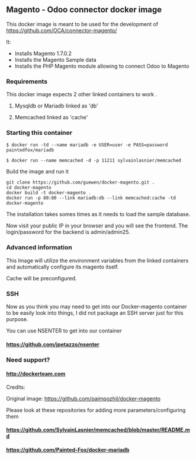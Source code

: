 ## Magento - Odoo connector docker image 

This docker image is meant to be used for the development of https://github.com/OCA/connector-magento/

It:

* Installs Magento 1.7.0.2
* Installs the Magento Sample data
* Installs the PHP Magento module allowing to connect Odoo to Magento

### Requirements
This docker image expects 2 other linked containers to work .

1. Mysqldb or Mariadb linked as 'db'

2. Memcached linked as 'cache'

### Starting this container

```
$ docker run -td --name mariadb -e USER=user -e PASS=password  paintedfox/mariadb
```

```
$ docker run --name memcached -d -p 11211 sylvainlasnier/memcached
```

Build the image and run it
```
git clone https://github.com/guewen/docker-magento.git .
cd docker-magento
docker build -t docker-magento .
docker run -p 80:80 --link mariadb:db --link memcached:cache -td docker-magento 
```

The installation takes somes times as it needs to load the sample database.

Now visit your public IP in your browser and you will see the frontend.
The login/password for the backend is admin/admin25.


### Advanced information 

This Image will utilize the environment variables from the linked containers and automatically configure its magento itself.

Cache will be preconfigured.


### SSH 

Now as you think you may need to get into our Docker-magento container to be easily look into things, I did not package an SSH server just for this purpose.

You can use NSENTER to get into our container
#### https://github.com/jpetazzo/nsenter 


### Need support?

#### http://dockerteam.com

Credits:

Original image: https://github.com/paimpozhil/docker-magento

Please look at these repositories  for adding more parameters/configuring them 

#### https://github.com/SylvainLasnier/memcached/blob/master/README.md

#### https://github.com/Painted-Fox/docker-mariadb


